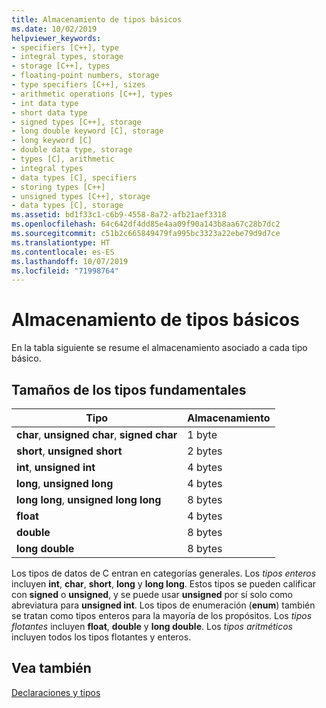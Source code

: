 ```yaml
---
title: Almacenamiento de tipos básicos
ms.date: 10/02/2019
helpviewer_keywords:
- specifiers [C++], type
- integral types, storage
- storage [C++], types
- floating-point numbers, storage
- type specifiers [C++], sizes
- arithmetic operations [C++], types
- int data type
- short data type
- signed types [C++], storage
- long double keyword [C], storage
- long keyword [C]
- double data type, storage
- types [C], arithmetic
- integral types
- data types [C], specifiers
- storing types [C++]
- unsigned types [C++], storage
- data types [C], storage
ms.assetid: bd1f33c1-c6b9-4558-8a72-afb21aef3318
ms.openlocfilehash: 64c642df4dd85e4aa09f90a143b8aa67c28b7dc2
ms.sourcegitcommit: c51b2c665849479fa995bc3323a22ebe79d9d7ce
ms.translationtype: HT
ms.contentlocale: es-ES
ms.lasthandoff: 10/07/2019
ms.locfileid: "71998764"
---
```

# <a name="storage-of-basic-types"></a>Almacenamiento de tipos básicos

En la tabla siguiente se resume el almacenamiento asociado a cada tipo básico.

## <a name="sizes-of-fundamental-types"></a>Tamaños de los tipos fundamentales

|Tipo|Almacenamiento|
|----------|-------------|
|**char**, **unsigned char**, **signed char**|1 byte|
|**short**, **unsigned short**|2 bytes|
|**int**, **unsigned int**|4 bytes|
|**long**, **unsigned long**|4 bytes|
|**long long**, **unsigned long long**|8 bytes|
|**float**|4 bytes|
|**double**|8 bytes|
|**long double**|8 bytes|

Los tipos de datos de C entran en categorías generales. Los *tipos enteros* incluyen **int**, **char**, **short**, **long** y **long long**. Estos tipos se pueden calificar con **signed** o **unsigned**, y se puede usar **unsigned** por sí solo como abreviatura para **unsigned int**. Los tipos de enumeración (**enum**) también se tratan como tipos enteros para la mayoría de los propósitos. Los *tipos flotantes* incluyen **float**, **double** y **long double**. Los *tipos aritméticos* incluyen todos los tipos flotantes y enteros.

## <a name="see-also"></a>Vea también

[Declaraciones y tipos](../c-language/declarations-and-types.md)
